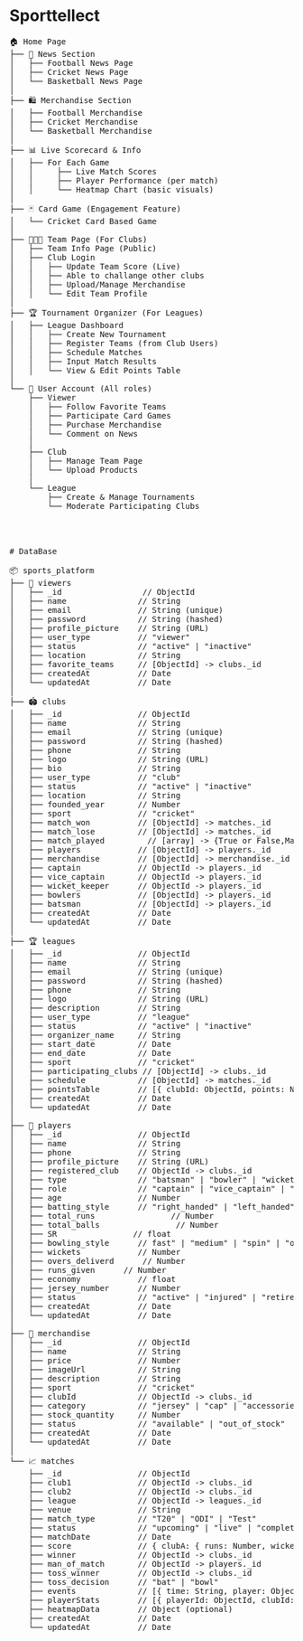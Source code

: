 # Sporttellect
<pre>
🏠 Home Page
├── 📰 News Section
│   ├── Football News Page
│   ├── Cricket News Page
│   └── Basketball News Page
│
├── 🛍 Merchandise Section
│   ├── Football Merchandise
│   ├── Cricket Merchandise
│   └── Basketball Merchandise
│
├── 📊 Live Scorecard & Info
│   ├── For Each Game
│   │     ├── Live Match Scores
│   │     ├── Player Performance (per match)
│   │     └── Heatmap Chart (basic visuals)
│
├── 🃏 Card Game (Engagement Feature)
│   └── Cricket Card Based Game
│
├── 🧑‍🤝‍🧑 Team Page (For Clubs)
│   ├── Team Info Page (Public)
│   ├── Club Login
│   │   ├── Update Team Score (Live)
│   │   ├── Able to challange other clubs
│   │   ├── Upload/Manage Merchandise
│   │   └── Edit Team Profile
│
├── 🏆 Tournament Organizer (For Leagues)
│   ├── League Dashboard
│   │   ├── Create New Tournament
│   │   ├── Register Teams (from Club Users)
│   │   ├── Schedule Matches
│   │   ├── Input Match Results
│   │   └── View & Edit Points Table
│
└── 👤 User Account (All roles)
    ├── Viewer
    │   ├── Follow Favorite Teams
    │   ├── Participate Card Games
    │   ├── Purchase Merchandise
    │   └── Comment on News
    │
    ├── Club
    │   ├── Manage Team Page
    │   └── Upload Products
    │
    └── League
        ├── Create & Manage Tournaments
        └── Moderate Participating Clubs




# DataBase

📦 sports_platform
├── 👤 viewers
│   ├── _id                 // ObjectId
│   ├── name               // String
│   ├── email              // String (unique)
│   ├── password           // String (hashed)
│   ├── profile_picture    // String (URL)
│   ├── user_type          // "viewer"
│   ├── status             // "active" | "inactive"
│   ├── location           // String
│   ├── favorite_teams     // [ObjectId] -> clubs._id
│   ├── createdAt          // Date
│   └── updatedAt          // Date
│
├── 🏟 clubs
│   ├── _id                // ObjectId
│   ├── name               // String
│   ├── email              // String (unique)
│   ├── password           // String (hashed)
│   ├── phone              // String
│   ├── logo               // String (URL)
│   ├── bio                // String
│   ├── user_type          // "club"
│   ├── status             // "active" | "inactive"
│   ├── location           // String
│   ├── founded_year       // Number
│   ├── sport              // "cricket"
│   ├── match_won          // [ObjectId] -> matches._id
│   ├── match_lose         // [ObjectId] -> matches._id
│   ├── match_played         // [array] -> {True or False,Matched.id }
│   ├── players            // [ObjectId] -> players._id
│   ├── merchandise        // [ObjectId] -> merchandise._id
│   ├── captain            // ObjectId -> players._id
│   ├── vice_captain       // ObjectId -> players._id
│   ├── wicket_keeper      // ObjectId -> players._id
│   ├── bowlers            // [ObjectId] -> players._id
│   ├── batsman            // [ObjectId] -> players._id
│   ├── createdAt          // Date
│   └── updatedAt          // Date
│
├── 🏆 leagues
│   ├── _id                // ObjectId
│   ├── name               // String
│   ├── email              // String (unique)
│   ├── password           // String (hashed)
│   ├── phone              // String
│   ├── logo               // String (URL)
│   ├── description        // String
│   ├── user_type          // "league"
│   ├── status             // "active" | "inactive"
│   ├── organizer_name     // String
│   ├── start_date         // Date
│   ├── end_date           // Date
│   ├── sport              // "cricket"
│   ├── participating_clubs // [ObjectId] -> clubs._id
│   ├── schedule           // [ObjectId] -> matches._id
│   ├── pointsTable        // [{ clubId: ObjectId, points: Number, wins: Number, draws: Number, losses: Number }]
│   ├── createdAt          // Date
│   └── updatedAt          // Date
│
├── 👤 players
│   ├── _id                // ObjectId
│   ├── name               // String
│   ├── phone              // String
│   ├── profile_picture    // String (URL)
│   ├── registered_club    // ObjectId -> clubs._id
│   ├── type               // "batsman" | "bowler" | "wicket_keeper" | "all_rounder"
│   ├── role               // "captain" | "vice_captain" | "player" | "wicket_keeper"
│   ├── age                // Number
│   ├── batting_style      // "right_handed" | "left_handed"
│   ├── total_runs                // Number
│   ├── total_balls                // Number
│   ├── SR                // float
│   ├── bowling_style      // fast" | "medium" | "spin" | "off_spin" | "leg_spin"
│   ├── wickets            // Number
│   ├── overs_deliverd      // Number
│   ├── runs_given      // Number
│   ├── economy            // float
│   ├── jersey_number      // Number
│   ├── status             // "active" | "injured" | "retired"
│   ├── createdAt          // Date
│   └── updatedAt          // Date
│
├── 🛒 merchandise
│   ├── _id                // ObjectId
│   ├── name               // String
│   ├── price              // Number
│   ├── imageUrl           // String
│   ├── description        // String
│   ├── sport              // "cricket"
│   ├── clubId             // ObjectId -> clubs._id
│   ├── category           // "jersey" | "cap" | "accessories" | "equipment"
│   ├── stock_quantity     // Number
│   ├── status             // "available" | "out_of_stock"
│   ├── createdAt          // Date
│   └── updatedAt          // Date
│
└── 📈 matches
    ├── _id                // ObjectId
    ├── club1              // ObjectId -> clubs._id
    ├── club2              // ObjectId -> clubs._id
    ├── league             // ObjectId -> leagues._id
    ├── venue              // String
    ├── match_type         // "T20" | "ODI" | "Test"
    ├── status             // "upcoming" | "live" | "completed" | "cancelled"
    ├── matchDate          // Date
    ├── score              // { clubA: { runs: Number, wickets: Number, overs: Number }, clubB: { runs: Number, wickets: Number, overs: Number } }
    ├── winner             // ObjectId -> clubs._id
    ├── man_of_match       // ObjectId -> players._id
    ├── toss_winner        // ObjectId -> clubs._id
    ├── toss_decision      // "bat" | "bowl"
    ├── events             // [{ time: String, player: ObjectId, description: String, type: String }]
    ├── playerStats        // [{ playerId: ObjectId, clubId: ObjectId, batting: {}, bowling: {} }]
    ├── heatmapData        // Object (optional)
    ├── createdAt          // Date
    └── updatedAt          // Date
    </pre>

